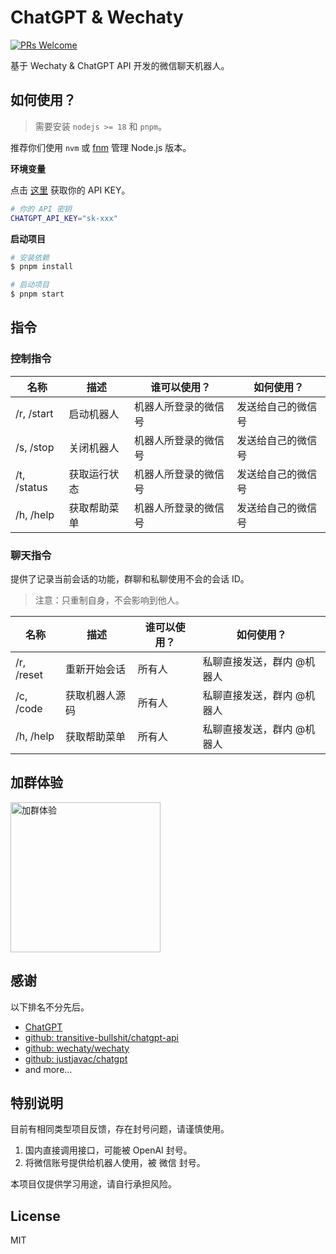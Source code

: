# ChatGPT & Wechaty

<a href="https://git1.mediinfo.cn/mdfe/developer/web-docs/-/merge_requests" target="_blank" rel="noopener noreferrer">
  <img src="https://img.shields.io/badge/PRs-welcome-brightgreen?style=flat-square" alt="PRs Welcome" />
</a>

基于 Wechaty & ChatGPT API 开发的微信聊天机器人。

## 如何使用？

> 需要安装 `nodejs >= 18` 和 `pnpm`。

推荐你们使用 `nvm` 或 [fnm][fnm] 管理 Node.js 版本。

**环境变量**

点击 [这里](https://platform.openai.com/account/api-keys) 获取你的 API KEY。

```sh
# 你的 API 密钥
CHATGPT_API_KEY="sk-xxx"
```

**启动项目**

```sh
# 安装依赖
$ pnpm install

# 启动项目
$ pnpm start
```

## 指令

### 控制指令

| 名称        | 描述         | 谁可以使用？         | 如何使用？         |
| ----------- | ------------ | -------------------- | ------------------ |
| /r, /start  | 启动机器人   | 机器人所登录的微信号 | 发送给自己的微信号 |
| /s, /stop   | 关闭机器人   | 机器人所登录的微信号 | 发送给自己的微信号 |
| /t, /status | 获取运行状态 | 机器人所登录的微信号 | 发送给自己的微信号 |
| /h, /help   | 获取帮助菜单 | 机器人所登录的微信号 | 发送给自己的微信号 |

### 聊天指令

提供了记录当前会话的功能，群聊和私聊使用不会的会话 ID。

> 注意：只重制自身，不会影响到他人。

| 名称       | 描述           | 谁可以使用？ | 如何使用？                 |
| ---------- | -------------- | ------------ | -------------------------- |
| /r, /reset | 重新开始会话   | 所有人       | 私聊直接发送，群内 @机器人 |
| /c, /code  | 获取机器人源码 | 所有人       | 私聊直接发送，群内 @机器人 |
| /h, /help  | 获取帮助菜单   | 所有人       | 私聊直接发送，群内 @机器人 |

## 加群体验

<img src="https://user-images.githubusercontent.com/7506913/227771731-ed6febf3-a6bb-44c7-95d6-b48acd4fdf0c.jpeg" alt="加群体验" width="240px" />

## 感谢

以下排名不分先后。

- [ChatGPT](https://openai.com/)
- [github: transitive-bullshit/chatgpt-api](https://github.com/transitive-bullshit/chatgpt-api)
- [github: wechaty/wechaty](https://github.com/wechaty/wechaty)
- [github: justjavac/chatgpt](https://github.com/justjavac/chatgpt)
- and more...

## 特别说明

目前有相同类型项目反馈，存在封号问题，请谨慎使用。

1. 国内直接调用接口，可能被 OpenAI 封号。
2. 将微信账号提供给机器人使用，被 微信 封号。

本项目仅提供学习用途，请自行承担风险。

## License

MIT

[fnm]: https://github.com/Schniz/fnm
